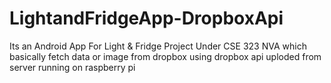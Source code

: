 # LightandFridgeApp-DropboxApi
Its an Android App For Light &amp; Fridge Project Under CSE 323 NVA which basically fetch data or image from dropbox using dropbox api uploded from server running on raspberry pi
